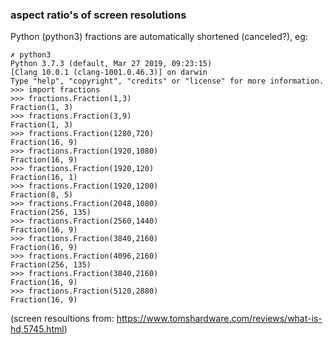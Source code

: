 
### aspect ratio's of screen resolutions

Python (python3) fractions are automatically shortened (canceled?), eg:

    ✗ python3
    Python 3.7.3 (default, Mar 27 2019, 09:23:15) 
    [Clang 10.0.1 (clang-1001.0.46.3)] on darwin
    Type "help", "copyright", "credits" or "license" for more information.
    >>> import fractions
    >>> fractions.Fraction(1,3)
    Fraction(1, 3)
    >>> fractions.Fraction(3,9)
    Fraction(1, 3)
    >>> fractions.Fraction(1280,720)
    Fraction(16, 9)
    >>> fractions.Fraction(1920,1080)
    Fraction(16, 9)
    >>> fractions.Fraction(1920,120)
    Fraction(16, 1)
    >>> fractions.Fraction(1920,1200)
    Fraction(8, 5)
    >>> fractions.Fraction(2048,1080)
    Fraction(256, 135)
    >>> fractions.Fraction(2560,1440)
    Fraction(16, 9)
    >>> fractions.Fraction(3840,2160)
    Fraction(16, 9)
    >>> fractions.Fraction(4096,2160)
    Fraction(256, 135)
    >>> fractions.Fraction(3840,2160)
    Fraction(16, 9)
    >>> fractions.Fraction(5120,2880)
    Fraction(16, 9)


(screen resoultions from: https://www.tomshardware.com/reviews/what-is-hd,5745.html)

